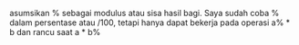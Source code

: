 asumsikan % sebagai modulus atau sisa hasil bagi.
Saya sudah coba % dalam persentase atau /100, tetapi hanya dapat bekerja pada operasi a% * b dan rancu saat a * b%
